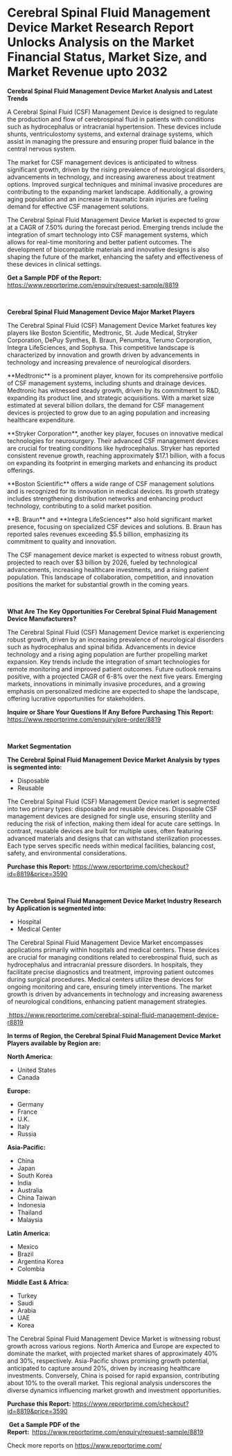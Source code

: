 <p><h1>Cerebral Spinal Fluid Management Device Market Research Report Unlocks Analysis on the Market Financial Status, Market Size, and Market Revenue upto 2032</h1></p><p><strong>Cerebral Spinal Fluid Management Device Market Analysis and Latest Trends</strong></p>
<p><p>A Cerebral Spinal Fluid (CSF) Management Device is designed to regulate the production and flow of cerebrospinal fluid in patients with conditions such as hydrocephalus or intracranial hypertension. These devices include shunts, ventriculostomy systems, and external drainage systems, which assist in managing the pressure and ensuring proper fluid balance in the central nervous system.</p><p>The market for CSF management devices is anticipated to witness significant growth, driven by the rising prevalence of neurological disorders, advancements in technology, and increasing awareness about treatment options. Improved surgical techniques and minimal invasive procedures are contributing to the expanding market landscape. Additionally, a growing aging population and an increase in traumatic brain injuries are fueling demand for effective CSF management solutions.</p><p>The Cerebral Spinal Fluid Management Device Market is expected to grow at a CAGR of 7.50% during the forecast period. Emerging trends include the integration of smart technology into CSF management systems, which allows for real-time monitoring and better patient outcomes. The development of biocompatible materials and innovative designs is also shaping the future of the market, enhancing the safety and effectiveness of these devices in clinical settings.</p></p>
<p><strong>Get a Sample PDF of the Report:&nbsp;</strong> <a href="https://www.reportprime.com/enquiry/request-sample/8819?utm_campaign=3384&utm_medium=2&utm_source=Github&utm_content=ia&utm_term=20032025&utm_id=cerebral-spinal-fluid-management-device">https://www.reportprime.com/enquiry/request-sample/8819</a></p>
<p>&nbsp;</p>
<p><strong>Cerebral Spinal Fluid Management Device Major Market Players</strong></p>
<p><p>The Cerebral Spinal Fluid (CSF) Management Device Market features key players like Boston Scientific, Medtronic, St. Jude Medical, Stryker Corporation, DePuy Synthes, B. Braun, Penumbra, Terumo Corporation, Integra LifeSciences, and Sophysa. This competitive landscape is characterized by innovation and growth driven by advancements in technology and increasing prevalence of neurological disorders.</p><p>**Medtronic** is a prominent player, known for its comprehensive portfolio of CSF management systems, including shunts and drainage devices. Medtronic has witnessed steady growth, driven by its commitment to R&D, expanding its product line, and strategic acquisitions. With a market size estimated at several billion dollars, the demand for CSF management devices is projected to grow due to an aging population and increasing healthcare expenditure.</p><p>**Stryker Corporation**, another key player, focuses on innovative medical technologies for neurosurgery. Their advanced CSF management devices are crucial for treating conditions like hydrocephalus. Stryker has reported consistent revenue growth, reaching approximately $17.1 billion, with a focus on expanding its footprint in emerging markets and enhancing its product offerings.</p><p>**Boston Scientific** offers a wide range of CSF management solutions and is recognized for its innovation in medical devices. Its growth strategy includes strengthening distribution networks and enhancing product technology, contributing to a solid market position.</p><p>**B. Braun** and **Integra LifeSciences** also hold significant market presence, focusing on specialized CSF devices and solutions. B. Braun has reported sales revenues exceeding $5.5 billion, emphasizing its commitment to quality and innovation.</p><p>The CSF management device market is expected to witness robust growth, projected to reach over $3 billion by 2026, fueled by technological advancements, increasing healthcare investments, and a rising patient population. This landscape of collaboration, competition, and innovation positions the market for substantial growth in the coming years.</p></p>
<p>&nbsp;</p>
<p><strong>What Are The Key Opportunities For Cerebral Spinal Fluid Management Device Manufacturers?</strong></p>
<p><p>The Cerebral Spinal Fluid (CSF) Management Device market is experiencing robust growth, driven by an increasing prevalence of neurological disorders such as hydrocephalus and spinal bifida. Advancements in device technology and a rising aging population are further propelling market expansion. Key trends include the integration of smart technologies for remote monitoring and improved patient outcomes. Future outlook remains positive, with a projected CAGR of 6-8% over the next five years. Emerging markets, innovations in minimally invasive procedures, and a growing emphasis on personalized medicine are expected to shape the landscape, offering lucrative opportunities for stakeholders.</p></p>
<p><strong>Inquire or Share Your Questions If Any Before Purchasing This Report:</strong> <a href="https://www.reportprime.com/enquiry/pre-order/8819?utm_campaign=3384&utm_medium=2&utm_source=Github&utm_content=ia&utm_term=20032025&utm_id=cerebral-spinal-fluid-management-device">https://www.reportprime.com/enquiry/pre-order/8819</a></p>
<p>&nbsp;</p>
<p><strong>Market Segmentation</strong></p>
<p><strong>The Cerebral Spinal Fluid Management Device Market Analysis by types is segmented into:</strong></p>
<p><ul><li>Disposable</li><li>Reusable</li></ul></p>
<p><p>The Cerebral Spinal Fluid (CSF) Management Device market is segmented into two primary types: disposable and reusable devices. Disposable CSF management devices are designed for single use, ensuring sterility and reducing the risk of infection, making them ideal for acute care settings. In contrast, reusable devices are built for multiple uses, often featuring advanced materials and designs that can withstand sterilization processes. Each type serves specific needs within medical facilities, balancing cost, safety, and environmental considerations.</p></p>
<p><strong>Purchase this Report:&nbsp;</strong><a href="https://www.reportprime.com/checkout?id=8819&price=3590&utm_campaign=3384&utm_medium=2&utm_source=Github&utm_content=ia&utm_term=20032025&utm_id=cerebral-spinal-fluid-management-device">https://www.reportprime.com/checkout?id=8819&price=3590</a></p>
<p>&nbsp;</p>
<p><strong>The Cerebral Spinal Fluid Management Device Market Industry Research by Application is segmented into:</strong></p>
<p><ul><li>Hospital</li><li>Medical Center</li></ul></p>
<p><p>The Cerebral Spinal Fluid Management Device Market encompasses applications primarily within hospitals and medical centers. These devices are crucial for managing conditions related to cerebrospinal fluid, such as hydrocephalus and intracranial pressure disorders. In hospitals, they facilitate precise diagnostics and treatment, improving patient outcomes during surgical procedures. Medical centers utilize these devices for ongoing monitoring and care, ensuring timely interventions. The market growth is driven by advancements in technology and increasing awareness of neurological conditions, enhancing patient management strategies.</p></p>
<p><a href="https://www.reportprime.com/cerebral-spinal-fluid-management-device-r8819?utm_campaign=3384&utm_medium=2&utm_source=Github&utm_content=ia&utm_term=20032025&utm_id=cerebral-spinal-fluid-management-device">&nbsp;https://www.reportprime.com/cerebral-spinal-fluid-management-device-r8819</a></p>
<p><strong>In terms of Region, the Cerebral Spinal Fluid Management Device Market Players available by Region are:</strong></p>
<p>
    <p> <strong> North America: </strong>
        <ul>
            <li>United States</li>
            <li>Canada</li>
        </ul>
        </p> 
    <p> <strong> Europe: </strong>
        <ul>
            <li>Germany</li>
            <li>France</li>
            <li>U.K.</li>
            <li>Italy</li>
            <li>Russia</li>
        </ul>
        </p> 
    <p> <strong> Asia-Pacific: </strong>
        <ul>
            <li>China</li>
            <li>Japan</li>
            <li>South Korea</li>
            <li>India</li>
            <li>Australia</li>
            <li>China Taiwan</li>
            <li>Indonesia</li>
            <li>Thailand</li>
            <li>Malaysia</li>
        </ul>
        </p> 
    <p> <strong> Latin America: </strong>
        <ul>
            <li>Mexico</li>
            <li>Brazil</li>
            <li>Argentina Korea</li>
            <li>Colombia</li>
        </ul>
        </p> 
    <p> <strong> Middle East & Africa: </strong>
        <ul>
            <li>Turkey</li>
            <li>Saudi</li>
            <li>Arabia</li>
            <li>UAE</li>
            <li>Korea</li>
        </ul>
    </p>
    </p>
<p><p>The Cerebral Spinal Fluid Management Device Market is witnessing robust growth across various regions. North America and Europe are expected to dominate the market, with projected market shares of approximately 40% and 30%, respectively. Asia-Pacific shows promising growth potential, anticipated to capture around 20%, driven by increasing healthcare investments. Conversely, China is poised for rapid expansion, contributing about 10% to the overall market. This regional analysis underscores the diverse dynamics influencing market growth and investment opportunities.</p></p>
<p><strong>Purchase this Report: </strong><a href="https://www.reportprime.com/checkout?id=8819&price=3590&utm_campaign=3384&utm_medium=2&utm_source=Github&utm_content=ia&utm_term=20032025&utm_id=cerebral-spinal-fluid-management-device">https://www.reportprime.com/checkout?id=8819&price=3590</a></p>
<p>&nbsp;<strong>Get a Sample PDF of the Report:&nbsp;&nbsp;</strong><a href="https://www.reportprime.com/enquiry/request-sample/8819?utm_campaign=3384&utm_medium=2&utm_source=Github&utm_content=ia&utm_term=20032025&utm_id=cerebral-spinal-fluid-management-device">https://www.reportprime.com/enquiry/request-sample/8819</a></p>
<p><strong></strong></p>
<p>Check more reports on <a href="https://www.reportprime.com/?utm_campaign=3384&utm_medium=2&utm_source=Github&utm_content=ia&utm_term=20032025&utm_id=cerebral-spinal-fluid-management-device">https://www.reportprime.com/</a></p>